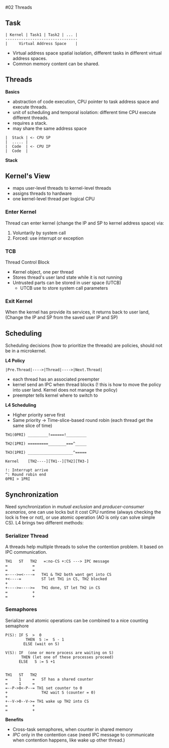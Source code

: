#02 Threads

## Task 


```
| Kernel | Task1 | Task2 | ... |
--------------------------------
|     Virtual Address Space    | 

```

* Virtual address space spatial isolation, different tasks in different virtual address spaces. 
* Common memory content can be shared.

## Threads

**Basics**

* abstraction of code execution, CPU pointer to task address space and execute threads.
* unit of scheduling and temporal isolation: different time CPU execute different threads.
* requires a stack.
* may share the same address space 

```
|  Stack | <- CPU SP 
|  ..... |
|  Code  | <- CPU IP
|  Code  |

```

**Stack**

## Kernel's View

* maps user-level threads to kernel-level threads
* assigns threads to hardware
* one kernel-level thread per logical CPU 

### Enter Kernel 

Thread can enter kernel (change the IP and SP to kernel address space) via:

1. Voluntarily by system call
2. Forced: use interrupt or exception 

### TCB

Thread Control Block

* Kernel object, one per thread
* Stores thread's user land state while it is not running
* Untrusted parts can be stored in user space (UTCB)
	* UTCB use to store system call parameters  	

### Exit Kernel

When the kernel has provide its services, it returns back to user land, (Change the IP and SP from the saved user IP and SP)


## Scheduling

Scheduling decisions (how to prioritize the threads) are policies, should not be in a microkernel.

**L4 Policy**

```
|Pre.Thread|---->|Thread|---->|Next.Thread|
```

* each thread has an associated preempter 
* kernel send an IPC when thread blocks (! this is how to move the policy into user land. Kernel does not manage the policy)
* preempter tells kernel where to switch to

**L4 Scheduling**

* Higher priority serve first
* Same priority -> Time-slice-based round robin (each thread get the same slice of time)

```
TH1(0PRI) _________!======!_________

TH2(1PRI) =========________===^_____

TH3(1PRI) ____________________^=====

Kernel    [TH2----][TH1--][TH2][TH3-]

!: Interrupt arrive
^: Round robin end 
0PRI > 1PRI

```

## Synchronization

Need synchronization in *mutual exclusion* and *producer-consumer scenarios*, one can use locks but it cost CPU runtime (always checking the lock is free or not), or use atomic operation (AO is only can solve simple CS). L4 brings two different methods:

### Serializer Thread

A threads help multiple threads to solve the contention problem. It based on IPC communication. 

```
TH1   ST   TH2	 =:no-CS +:CS ---> IPC message
=           =
=           =
=---->=<----= 	TH1 & TH2 both want get into CS
+<----=	     	ST let TH1 in CS, TH2 blocked
+
+---->=---->= 	TH1 done, ST let TH2 in CS
=           +
=           +    
```

### Semaphores

Serializer and atomic operations can be combined to a nice counting semaphore

```
P(S): IF S  >  0
     	 THEN  S :=  S - 1
		ELSE (wait on S)

V(S): IF  (one or more process are waiting on S)
       THEN (let one of these processes proceed)
      ELSE   S := S +1


TH1   ST   TH2
=	  1	    =   ST has a shared counter
=	  1	    =
=--P->0<-P--= TH1 set counter to 0
+			    TH2 wait S (counter = 0)
+
+--V->0--V->= TH1 wake up TH2 into CS
=           +
=           +
```


**Benefits**

* Cross-task semaphores, when counter in shared memory
* *IPC* only in the contention case (need IPC message to communicate when contention happens, like wake up other thread.)








